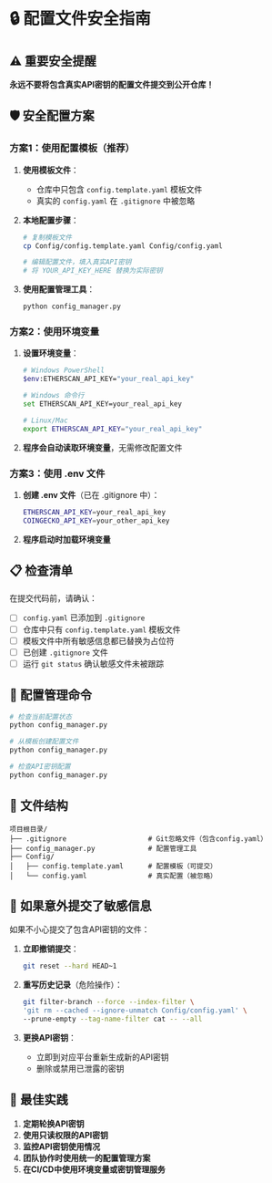 # 🔒 配置文件安全指南

## ⚠️ 重要安全提醒
**永远不要将包含真实API密钥的配置文件提交到公开仓库！**

## 🛡️ 安全配置方案

### 方案1：使用配置模板（推荐）

1. **使用模板文件**：
   - 仓库中只包含 `config.template.yaml` 模板文件
   - 真实的 `config.yaml` 在 `.gitignore` 中被忽略

2. **本地配置步骤**：
   ```bash
   # 复制模板文件
   cp Config/config.template.yaml Config/config.yaml
   
   # 编辑配置文件，填入真实API密钥
   # 将 YOUR_API_KEY_HERE 替换为实际密钥
   ```

3. **使用配置管理工具**：
   ```bash
   python config_manager.py
   ```

### 方案2：使用环境变量

1. **设置环境变量**：
   ```bash
   # Windows PowerShell
   $env:ETHERSCAN_API_KEY="your_real_api_key"
   
   # Windows 命令行
   set ETHERSCAN_API_KEY=your_real_api_key
   
   # Linux/Mac
   export ETHERSCAN_API_KEY="your_real_api_key"
   ```

2. **程序会自动读取环境变量**，无需修改配置文件

### 方案3：使用 .env 文件

1. **创建 .env 文件**（已在 .gitignore 中）：
   ```bash
   ETHERSCAN_API_KEY=your_real_api_key
   COINGECKO_API_KEY=your_other_api_key
   ```

2. **程序启动时加载环境变量**

## 📋 检查清单

在提交代码前，请确认：

- [ ] `config.yaml` 已添加到 `.gitignore`
- [ ] 仓库中只有 `config.template.yaml` 模板文件
- [ ] 模板文件中所有敏感信息都已替换为占位符
- [ ] 已创建 `.gitignore` 文件
- [ ] 运行 `git status` 确认敏感文件未被跟踪

## 🔧 配置管理命令

```bash
# 检查当前配置状态
python config_manager.py

# 从模板创建配置文件
python config_manager.py

# 检查API密钥配置
python config_manager.py
```

## 📂 文件结构

```
项目根目录/
├── .gitignore                    # Git忽略文件（包含config.yaml）
├── config_manager.py             # 配置管理工具
├── Config/
│   ├── config.template.yaml      # 配置模板（可提交）
│   └── config.yaml               # 真实配置（被忽略）
```

## 🚨 如果意外提交了敏感信息

如果不小心提交了包含API密钥的文件：

1. **立即撤销提交**：
   ```bash
   git reset --hard HEAD~1
   ```

2. **重写历史记录**（危险操作）：
   ```bash
   git filter-branch --force --index-filter \
   'git rm --cached --ignore-unmatch Config/config.yaml' \
   --prune-empty --tag-name-filter cat -- --all
   ```

3. **更换API密钥**：
   - 立即到对应平台重新生成新的API密钥
   - 删除或禁用已泄露的密钥

## 📖 最佳实践

1. **定期轮换API密钥**
2. **使用只读权限的API密钥**
3. **监控API密钥使用情况**
4. **团队协作时使用统一的配置管理方案**
5. **在CI/CD中使用环境变量或密钥管理服务**
